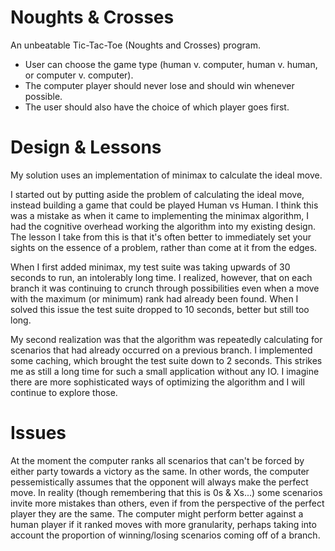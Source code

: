 # Noughts & Crosses
An unbeatable Tic-Tac-Toe (Noughts and Crosses) program.

- User can choose the game type (human v. computer, human v. human, or computer v. computer).
- The computer player should never lose and should win whenever possible.
- The user should also have the choice of which player goes first.

# Design & Lessons

My solution uses an implementation of minimax to calculate the ideal move.

I started out by putting aside the problem of calculating the ideal move, instead building a game that could be played Human vs Human. I think this was a mistake as when it came to implementing the minimax algorithm, I had the cognitive overhead working the algorithm into my existing design. The lesson I take from this is that it's often better to immediately set your sights on the essence of a problem, rather than come at it from the edges.

When I first added minimax, my test suite was taking upwards of 30 seconds to run, an intolerably long time. I realized, however, that on each branch it was continuing to crunch through possibilities even when a move with the maximum (or minimum) rank had already been found. When I solved this issue the test suite dropped to 10 seconds, better but still too long.

My second realization was that the algorithm was repeatedly calculating for scenarios that had already occurred on a previous branch. I implemented some caching, which brought the test suite down to 2 seconds. This strikes me as still a long time for such a small application without any IO. I imagine there are more sophisticated ways of optimizing the algorithm and I will continue to explore those.

# Issues
At the moment the computer ranks all scenarios that can't be forced by either party towards a victory as the same. In other words, the computer pessemistically assumes that the opponent will always make the perfect move. In reality (though remembering that this is 0s & Xs...) some scenarios invite more mistakes than others, even if from the perspective of the perfect player they are the same. The computer might perform better against a human player if it ranked moves with more granularity, perhaps taking into account the proportion of winning/losing scenarios coming off of a branch.
